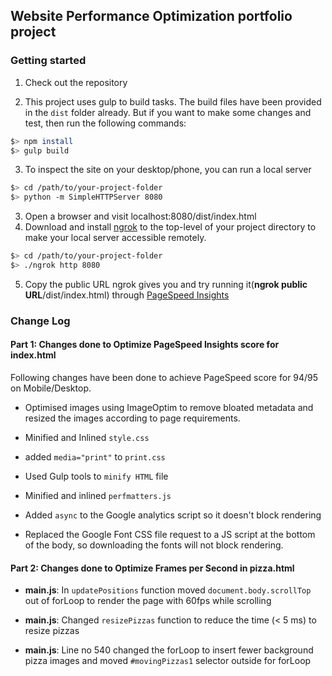 ## Website Performance Optimization portfolio project

### Getting started

1. Check out the repository

2. This project uses gulp to build tasks. The build files have been provided in the `dist` folder already. But if you want to make some changes and test, then run the following commands:
  
  ```bash
  $> npm install
  $> gulp build
  ``` 

3. To inspect the site on your desktop/phone, you can run a local server

  ```bash
  $> cd /path/to/your-project-folder
  $> python -m SimpleHTTPServer 8080
  ```

3. Open a browser and visit localhost:8080/dist/index.html
4. Download and install [ngrok](https://ngrok.com/) to the top-level of your project directory to make your local server accessible remotely.

  ``` bash
  $> cd /path/to/your-project-folder
  $> ./ngrok http 8080
  ```

5. Copy the public URL ngrok gives you and try running it(__ngrok public URL__/dist/index.html) through [PageSpeed Insights](https://developers.google.com/speed/pagespeed/insights/)


### Change Log

#### Part 1: Changes done to Optimize PageSpeed Insights score for **index.html**

Following changes have been done to achieve PageSpeed score for 94/95 on Mobile/Desktop.

* Optimised images using ImageOptim to remove bloated metadata and resized the images according to page requirements.

* Minified and Inlined `style.css`

* added `media="print"` to `print.css`

* Used Gulp tools to `minify HTML` file

* Minified and inlined `perfmatters.js`

* Added `async` to the Google analytics script so it doesn't block rendering

* Replaced the Google Font CSS file request to a JS script at the bottom of the body, so downloading the fonts will not block rendering.


#### Part 2: Changes done to Optimize Frames per Second in pizza.html

* **main.js**: In `updatePositions` function moved `document.body.scrollTop` out of forLoop to render the page with 60fps while scrolling

* **main.js**: Changed `resizePizzas` function to reduce the time (< 5 ms) to resize pizzas

* **main.js**: Line no 540 changed the forLoop to insert fewer background pizza images and moved `#movingPizzas1` selector outside for forLoop
